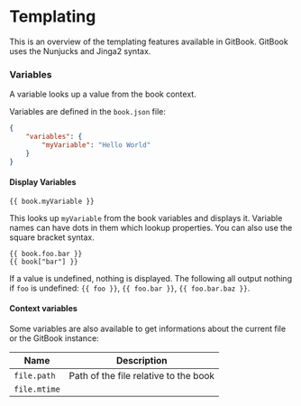 # Templating

This is an overview of the templating features available in GitBook. GitBook uses the Nunjucks and Jinga2 syntax.

### Variables

A variable looks up a value from the book context.

Variables are defined in the `book.json` file:

```json
{
    "variables": {
        "myVariable": "Hello World"   
    }
}
```


#### Display Variables
```
{{ book.myVariable }}
```

This looks up `myVariable` from the book variables and displays it. Variable names can have dots in them which lookup properties. You can also use the square bracket syntax.

```
{{ book.foo.bar }}
{{ book["bar"] }}
```

If a value is undefined, nothing is displayed. The following all output nothing if `foo` is undefined: `{{ foo }}`, `{{ foo.bar }}`, `{{ foo.bar.baz }}`.


#### Context variables

Some variables are also available to get informations about the current file or the GitBook instance:

| Name | Description |
| ---- | ----------- |
| `file.path` | Path of the file relative to the book |
| `file.mtime` | |








